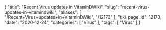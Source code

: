 {
    "title": "Recent Virus updates in VitaminDWiki",
    "slug": "recent-virus-updates-in-vitamindwiki",
    "aliases": [
        "/Recent+Virus+updates+in+VitaminDWiki",
        "/12173"
    ],
    "tiki_page_id": 12173,
    "date": "2020-12-24",
    "categories": [
        "Virus"
    ],
    "tags": [
        "Virus"
    ]
}